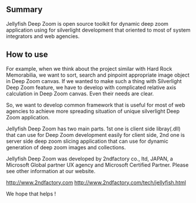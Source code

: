## Summary
Jellyfish Deep Zoom is open source toolkit for dynamic deep zoom application using for silverlight development that oriented to most of system integrators and web agencies.

## How to use
For example, when we think about the project similar with Hard Rock Memorabilia, we want to sort, search and pinpoint appropriate image object in Deep Zoom canvas. If we wanted to make such a thing with Silverlight Deep Zoom feature, we have to develop with complicated relative axis calculation in Deep Zoom canvas. Even their needs are clear.

So, we want to develop common framework that is useful for most of web agencies to achieve more spreading situation of unique silverlight Deep Zoom application. 

Jellyfish Deep Zoom has two main parts. 1st one is client side libray(.dll) that can use for Deep Zoom development easily for client side, 2nd one is server side deep zoom slicing application that can use for dynamic generation of deep zoom images and collections.

Jellyfish Deep Zoom was developed by 2ndfactory co., ltd, JAPAN, a Microsoft Global partner UX agency and Microsoft Certified Partner. Please see other information at our website.

http://www.2ndfactory.com
http://www.2ndfactory.com/tech/jellyfish.html

We hope that helps !

